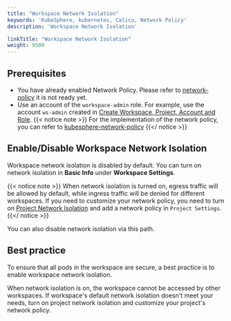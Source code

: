 ```yaml
---
title: "Workspace Network Isolation"
keywords: 'KubeSphere, kubernetes, Calico, Network Policy'
description: 'Workspace Network Isolation'

linkTitle: "Workspace Network Isolation"
weight: 9500
---
```


## Prerequisites

- You have already enabled Network Policy. Please refer to [network-policy](../../pluggable-components/network-policy) it is not ready yet.
- Use an account of the `workspace-admin` role. For example, use the account `ws-admin` created in [Create Workspace, Project, Account and Role](../../quick-start/create-workspace-and-project/).
{{< notice note >}}
For the implementation of the network policy, you can refer to [kubesphere-network-policy](https://github.com/kubesphere/community/blob/master/sig-network/concepts-and-designs/kubesphere-network-policy.md)
{{</ notice >}}

## Enable/Disable Workspace Network Isolation

Workspace network isolation is disabled by default. You can turn on network isolation in **Basic Info** under **Workspace Settings**.

{{< notice note >}}
When network isolation is turned on, egress traffic will be allowed by default, while ingress traffic will be denied for
 different workspaces.
If you need to customize your network policy, you need to turn on [Project Network Isolation](../../project-administration/project-network-isolation) and add a network policy in
 `Project Settings`.
{{</ notice >}}

You can also disable network isolation via this path.

## Best practice

To ensure that all pods in the workspace are secure, a best practice is to enable workspace network isolation.

When network isolation is on, the workspace cannot be accessed by other workspaces. If workspace's default network isolation doesn't meet your needs, 
turn on project network isolation and customize your project's network policy.